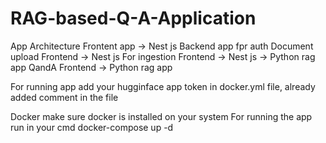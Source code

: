 # RAG-based-Q-A-Application

App Architecture
Frontent app -> Nest js Backend app fpr auth
Document upload Frontend -> Nest js
For ingestion Frontend -> Nest js -> Python rag app
QandA Frontend -> Python rag app

For running app add your hugginface app token in docker.yml file, already added comment in the file

Docker make sure docker is installed on your system
For running the app run in your cmd docker-compose up -d